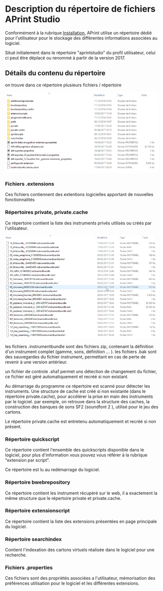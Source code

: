 # Description du répertoire de fichiers APrint Studio



Conformément à la rubrique [Installation](mdwiki.html#!installation/installation.md), APrint utilise un répertoire dédié pour l'utilisateur pour le stockage des différentes informations associées au logiciel.

Situé initialement dans le répertoire "aprintstudio" du profil utilisateur, celui ci peut être déplacé ou renommé à partir de la version 2017.

## Détails du contenu du répertoire

on trouve dans ce répertoire plusieurs fichiers / répertoire

![](image_aprintstudio.png)

### Fichiers .extensions

Ces fichiers contiennent des extentions logicielles apportant de nouvelles fonctionnalités

### Répertoires private, private.cache

Ce répertoire contient la liste des instruments privés utilisés ou créés par l'utilisateur. 

![](image_private.png)

les fichiers .instrumentbundle sont des fichiers zip, contenant la définition d'un instrument complet (gamme, sons, définition ... ). les fichiers .bak sont des sauvegardes du fichier instrument, permettant en cas de perte de revenir à une version antérieur.

un fichier de controle .sha1 permet uns détection de changement du fichier, ce fichier est géré automatiquement et recréé si non existant.

Au démarrage du programme ce répertoire est scanné pour détecter les instruments. Une structure de cache est créé si non existante (dans le répertoire private.cache), pour accélérer la prise en main des instruments par le logiciel. par exemple, on retrouve dans la structure des caches, la construction des banques de sons SF2 (soundfont 2 ), utilisé pour le jeu des cartons.

Le répertoire private.cache est entretenu automatiquement et recréé si non présent.

### Répertoire quickscript

Ce répertoire contient l'ensemble des quickscripts disponible dans le logiciel, pour plus d'information vous pouvez vous référer à la rubrique "extension par script".

Ce répertoire est lu au redémarrage du logiciel. 

### Répertoire bwebrepository

Ce répertoire contient les instrument récupéré sur le web, il a exactement la même structure que le répertoire private et private.cache.

### Répertoire extensionscript

Ce répertoire contient la liste des extensions présentées en page principale du logiciel.

### Répertoire searchindex

Contient l'indexation des cartons virtuels réalisée dans le logiciel pour une recherche.

### Fichiers .properties

Ces fichiers sont des propriétés associées a l'utilisateur, mémorisation des préférences utilisation pour le logiciel et les différentes extensions.
